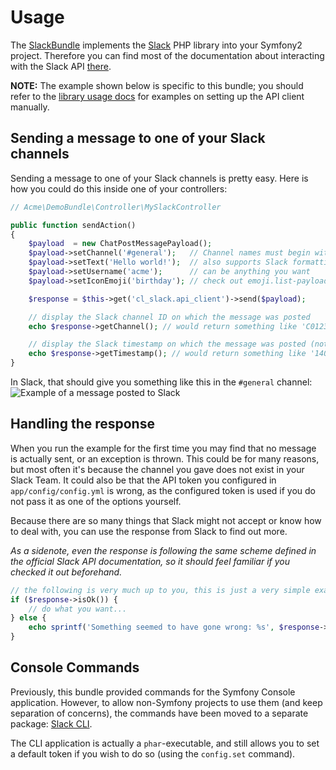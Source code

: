 # Usage

The [SlackBundle](https://github.com/displayce/slackBundle) implements the [Slack](https://github.com/displayce/slack) PHP library into your Symfony2 project.
Therefore you can find most of the documentation about interacting with the Slack API [there](https://github.com/displayce/slack/Resources/doc/usage.md).

**NOTE:** The example shown below is specific to this bundle; you should refer to the [library usage docs](https://github.com/displayce/slack/Resources/doc/usage.md)
for examples on setting up the API client manually.


## Sending a message to one of your Slack channels

Sending a message to one of your Slack channels is pretty easy.
Here is how you could do this inside one of your controllers:

```php
// Acme\DemoBundle\Controller\MySlackController

public function sendAction()
{
    $payload  = new ChatPostMessagePayload();
    $payload->setChannel('#general');   // Channel names must begin with a hash-sign '#'
    $payload->setText('Hello world!');  // also supports Slack formatting
    $payload->setUsername('acme');      // can be anything you want
    $payload->setIconEmoji('birthday'); // check out emoji.list-payload for a list of available emojis

    $response = $this->get('cl_slack.api_client')->send($payload);

    // display the Slack channel ID on which the message was posted
    echo $response->getChannel(); // would return something like 'C01234567'

    // display the Slack timestamp on which the message was posted (note: NON-unix timestamp!)
    echo $response->getTimestamp(); // would return something like '1407190762.000000'
}
```

In Slack, that should give you something like this in the `#general` channel:
![Example of a message posted to Slack](https://raw.githubusercontent.com/displayce/slackBundle/master/Resources/doc/img/api-method-chat-postMessage.png)


## Handling the response

When you run the example for the first time you may find that no message is actually sent, or an exception is thrown.
This could be for many reasons, but most often it's because the channel you gave does not exist in your Slack Team.
It could also be that the API token you configured in ``app/config/config.yml`` is wrong, as the configured token is
used if you do not pass it as one of the options yourself.

Because there are so many things that Slack might not accept or know how to deal with, you can use the response from
Slack to find out more.

*As a sidenote, even the response is following the same scheme defined in the official Slack API documentation,
so it should feel familiar if you checked it out beforehand.*

```php
// the following is very much up to you, this is just a very simple example
if ($response->isOk()) {
    // do what you want...
} else {
    echo sprintf('Something seemed to have gone wrong: %s', $response->getErrorExplanation());
}
```


## Console Commands

Previously, this bundle provided commands for the Symfony Console application. However, to allow non-Symfony projects
to use them (and keep separation of concerns), the commands have been moved to a separate package: [Slack CLI](https://github.com/displayce/slack-cli).

The CLI application is actually a `phar`-executable, and still allows you to set a default token if you wish
to do so (using the `config.set` command).
